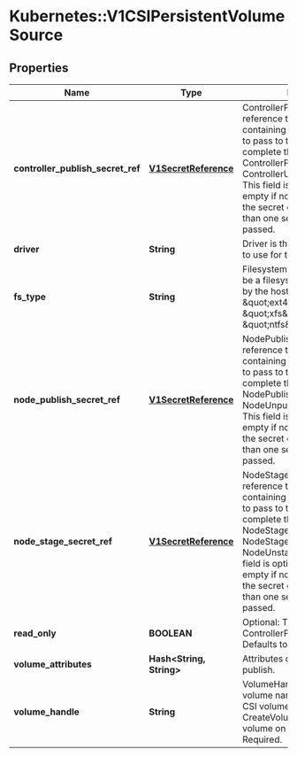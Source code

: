 # Kubernetes::V1CSIPersistentVolumeSource

## Properties
Name | Type | Description | Notes
------------ | ------------- | ------------- | -------------
**controller_publish_secret_ref** | [**V1SecretReference**](V1SecretReference.md) | ControllerPublishSecretRef is a reference to the secret object containing sensitive information to pass to the CSI driver to complete the CSI ControllerPublishVolume and ControllerUnpublishVolume calls. This field is optional, and may be empty if no secret is required. If the secret object contains more than one secret, all secrets are passed. | [optional] 
**driver** | **String** | Driver is the name of the driver to use for this volume. Required. | 
**fs_type** | **String** | Filesystem type to mount. Must be a filesystem type supported by the host operating system. Ex. \&quot;ext4\&quot;, \&quot;xfs\&quot;, \&quot;ntfs\&quot;. | [optional] 
**node_publish_secret_ref** | [**V1SecretReference**](V1SecretReference.md) | NodePublishSecretRef is a reference to the secret object containing sensitive information to pass to the CSI driver to complete the CSI NodePublishVolume and NodeUnpublishVolume calls. This field is optional, and may be empty if no secret is required. If the secret object contains more than one secret, all secrets are passed. | [optional] 
**node_stage_secret_ref** | [**V1SecretReference**](V1SecretReference.md) | NodeStageSecretRef is a reference to the secret object containing sensitive information to pass to the CSI driver to complete the CSI NodeStageVolume and NodeStageVolume and NodeUnstageVolume calls. This field is optional, and may be empty if no secret is required. If the secret object contains more than one secret, all secrets are passed. | [optional] 
**read_only** | **BOOLEAN** | Optional: The value to pass to ControllerPublishVolumeRequest. Defaults to false (read/write). | [optional] 
**volume_attributes** | **Hash&lt;String, String&gt;** | Attributes of the volume to publish. | [optional] 
**volume_handle** | **String** | VolumeHandle is the unique volume name returned by the CSI volume plugin’s CreateVolume to refer to the volume on all subsequent calls. Required. | 


